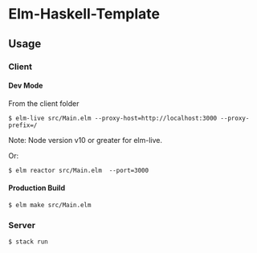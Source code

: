 # Elm-Haskell-Template

## Usage 

### Client 

#### Dev Mode

From the client folder

`$ elm-live src/Main.elm --proxy-host=http://localhost:3000 --proxy-prefix=/`

Note: Node version v10 or greater for elm-live. 

Or:

`$ elm reactor src/Main.elm  --port=3000`

#### Production Build 

`$ elm make src/Main.elm`

### Server 

`$ stack run`
